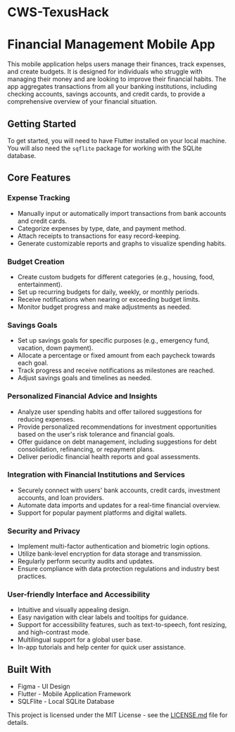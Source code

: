 # CWS-TexusHack

# Financial Management Mobile App

This mobile application helps users manage their finances, track expenses, and create budgets. It is designed for individuals who struggle with managing their money and are looking to improve their financial habits. The app aggregates transactions from all your banking institutions, including checking accounts, savings accounts, and credit cards, to provide a comprehensive overview of your financial situation.

## Getting Started

To get started, you will need to have Flutter installed on your local machine. You will also need the `sqflite` package for working with the SQLite database.

## Core Features

### Expense Tracking

- Manually input or automatically import transactions from bank accounts and credit cards.
- Categorize expenses by type, date, and payment method.
- Attach receipts to transactions for easy record-keeping.
- Generate customizable reports and graphs to visualize spending habits.

### Budget Creation

- Create custom budgets for different categories (e.g., housing, food, entertainment).
- Set up recurring budgets for daily, weekly, or monthly periods.
- Receive notifications when nearing or exceeding budget limits.
- Monitor budget progress and make adjustments as needed.

### Savings Goals

- Set up savings goals for specific purposes (e.g., emergency fund, vacation, down payment).
- Allocate a percentage or fixed amount from each paycheck towards each goal.
- Track progress and receive notifications as milestones are reached.
- Adjust savings goals and timelines as needed.

### Personalized Financial Advice and Insights

- Analyze user spending habits and offer tailored suggestions for reducing expenses.
- Provide personalized recommendations for investment opportunities based on the user's risk tolerance and financial goals.
- Offer guidance on debt management, including suggestions for debt consolidation, refinancing, or repayment plans.
- Deliver periodic financial health reports and goal assessments.

### Integration with Financial Institutions and Services

- Securely connect with users' bank accounts, credit cards, investment accounts, and loan providers.
- Automate data imports and updates for a real-time financial overview.
- Support for popular payment platforms and digital wallets.

### Security and Privacy

- Implement multi-factor authentication and biometric login options.
- Utilize bank-level encryption for data storage and transmission.
- Regularly perform security audits and updates.
- Ensure compliance with data protection regulations and industry best practices.

### User-friendly Interface and Accessibility

- Intuitive and visually appealing design.
- Easy navigation with clear labels and tooltips for guidance.
- Support for accessibility features, such as text-to-speech, font resizing, and high-contrast mode.
- Multilingual support for a global user base.
- In-app tutorials and help center for quick user assistance.

## Built With

- Figma - UI Design
- Flutter - Mobile Application Framework
- SQLFlite - Local SQLite Database

This project is licensed under the MIT License - see the [LICENSE.md](LICENSE.md) file for details.
